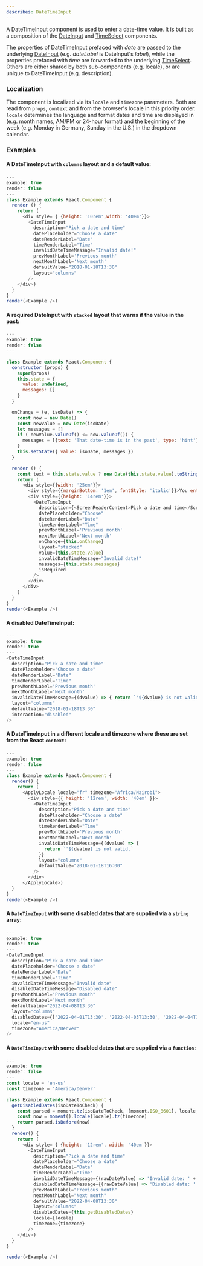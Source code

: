 ```yaml
---
describes: DateTimeInput
---
```


A DateTimeInput component is used to enter a date-time value. It is built as a composition
of the [DateInput](#DateInput) and [TimeSelect](#TimeSelect) components.

The properties of DateTimeInput prefaced with _date_ are passed to the underlying [DateInput](#DateInput)
(e.g. _dateLabel_ is DateInput's _label_), while the properties prefaced
with _time_ are forwarded to the underlying
[TimeSelect](#TimeSelect). Others are either shared by both sub-components (e.g. locale), or
are unique to DateTimeInput (e.g. description).

### Localization

The component is localized via its `locale` and `timezone` parameters. Both are read from `props`, `context` and from the browser's locale in this priority order. `locale` determines the language and format dates and time are displayed in (e.g. month names, AM/PM or 24-hour format) and the beginning of the week (e.g. Monday in Germany, Sunday in the U.S.) in the dropdown calendar.

### Examples

#### A DateTimeInput with `columns` layout and a default value:

```js
---
example: true
render: false
---
class Example extends React.Component {
  render () {
    return (
      <div style= { {height: '10rem',width: '40em'}}>
        <DateTimeInput
          description="Pick a date and time"
          datePlaceholder="Choose a date"
          dateRenderLabel="Date"
          timeRenderLabel="Time"
          invalidDateTimeMessage="Invalid date!"
          prevMonthLabel='Previous month'
          nextMonthLabel='Next month'
          defaultValue="2018-01-18T13:30"
          layout="columns"
        />
    </div>)
  }
}
render(<Example />)
```

#### A required DateInput with `stacked` layout that warns if the value in the past:

```js
---
example: true
render: false
---

class Example extends React.Component {
  constructor (props) {
    super(props)
    this.state = {
      value: undefined,
      messages: []
    }
  }

  onChange = (e, isoDate) => {
    const now = new Date()
    const newValue = new Date(isoDate)
    let messages = []
    if ( newValue.valueOf() <= now.valueOf()) {
      messages = [{text: 'That date-time is in the past', type: 'hint'}]
    }
    this.setState({ value: isoDate, messages })
  }

  render () {
    const text = this.state.value ? new Date(this.state.value).toString() : 'N/A'
    return (
      <div style={{width: '25em'}}>
        <div style={{marginBottom: '1em', fontStyle: 'italic'}}>You entered:<br/>{text}</div>
        <div style={{height: '14rem'}}>
          <DateTimeInput
            description={<ScreenReaderContent>Pick a date and time</ScreenReaderContent>}
            datePlaceholder="Choose"
            dateRenderLabel="Date"
            timeRenderLabel="Time"
            prevMonthLabel='Previous month'
            nextMonthLabel='Next month'
            onChange={this.onChange}
            layout="stacked"
            value={this.state.value}
            invalidDateTimeMessage="Invalid date!"
            messages={this.state.messages}
            isRequired
          />
        </div>
      </div>
    )
  }
}
render(<Example />)
```

#### A disabled DateTimeInput:

```js
---
example: true
render: true
---
<DateTimeInput
  description="Pick a date and time"
  datePlaceholder="Choose a date"
  dateRenderLabel="Date"
  timeRenderLabel="Time"
  prevMonthLabel='Previous month'
  nextMonthLabel='Next month'
  invalidDateTimeMessage={(dvalue) => { return `'${dvalue} is not valid.` }}
  layout="columns"
  defaultValue="2018-01-18T13:30"
  interaction="disabled"
/>
```

#### A DateTimeInput in a different locale and timezone where these are set from the React `context`:

```js
---
example: true
render: false
---
class Example extends React.Component {
  render() {
    return (
      <ApplyLocale locale="fr" timezone="Africa/Nairobi">
        <div style={{ height: '12rem', width: '40em' }}>
          <DateTimeInput
            description="Pick a date and time"
            datePlaceholder="Choose a date"
            dateRenderLabel="Date"
            timeRenderLabel="Time"
            prevMonthLabel='Previous month'
            nextMonthLabel='Next month'
            invalidDateTimeMessage={(dvalue) => {
              return `'${dvalue} is not valid.`
            }}
            layout="columns"
            defaultValue="2018-01-18T16:00"
          />
        </div>
      </ApplyLocale>)
  }
}
render(<Example />)
```

#### A `DateTimeInput` with some disabled dates that are supplied via a `string` array:

```js
---
example: true
render: true
---
<DateTimeInput
  description="Pick a date and time"
  datePlaceholder="Choose a date"
  dateRenderLabel="Date"
  timeRenderLabel="Time"
  invalidDateTimeMessage="Invalid date"
  disabledDateTimeMessage="Disabled date"
  prevMonthLabel="Previous month"
  nextMonthLabel="Next month"
  defaultValue="2022-04-08T13:30"
  layout="columns"
  disabledDates={['2022-04-01T13:30', '2022-04-03T13:30', '2022-04-04T13:30']}
  locale="en-us"
  timezone="America/Denver"
/>
```

#### A `DateTimeInput` with some disabled dates that are supplied via a `function`:

```js
---
example: true
render: false
---
const locale = 'en-us'
const timezone = 'America/Denver'

class Example extends React.Component {
  getDisabledDates(isoDateToCheck) {
    const parsed = moment.tz(isoDateToCheck, [moment.ISO_8601], locale, timezone)
    const now = moment().locale(locale).tz(timezone)
    return parsed.isBefore(now)
  }
  render() {
    return (
      <div style= { {height: '12rem', width: '40em'}}>
        <DateTimeInput
          description="Pick a date and time"
          datePlaceholder="Choose a date"
          dateRenderLabel="Date"
          timeRenderLabel="Time"
          invalidDateTimeMessage={(rawDateValue) => 'Invalid date: ' + rawDateValue}
          disabledDateTimeMessage={(rawDateValue) => 'Disabled date: ' + rawDateValue}
          prevMonthLabel="Previous month"
          nextMonthLabel="Next month"
          defaultValue="2022-04-08T13:30"
          layout="columns"
          disabledDates={this.getDisabledDates}
          locale={locale}
          timezone={timezone}
        />
    </div>)
  }
}

render(<Example />)
```
